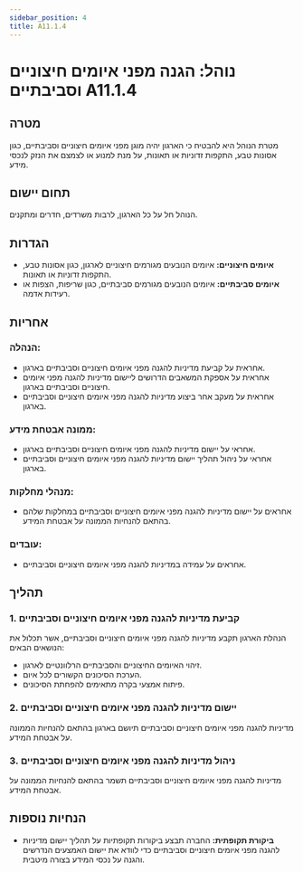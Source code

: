 ```yaml
---
sidebar_position: 4
title: A11.1.4
---
```


# נוהל: הגנה מפני איומים חיצוניים וסביבתיים A11.1.4

## מטרה
מטרת הנוהל היא להבטיח כי הארגון יהיה מוגן מפני איומים חיצוניים וסביבתיים, כגון אסונות טבע, התקפות זדוניות או תאונות, על מנת למנוע או לצמצם את הנזק לנכסי מידע.

## תחום יישום
הנוהל חל על כל הארגון, לרבות משרדים, חדרים ומתקנים.

## הגדרות
- **איומים חיצוניים:** איומים הנובעים מגורמים חיצוניים לארגון, כגון אסונות טבע, התקפות זדוניות או תאונות.
- **איומים סביבתיים:** איומים הנובעים מגורמים סביבתיים, כגון שריפות, הצפות או רעידות אדמה.

## אחריות
### הנהלה:
- אחראית על קביעת מדיניות להגנה מפני איומים חיצוניים וסביבתיים בארגון.
- אחראית על אספקת המשאבים הדרושים ליישום מדיניות להגנה מפני איומים חיצוניים וסביבתיים בארגון.
- אחראית על מעקב אחר ביצוע מדיניות להגנה מפני איומים חיצוניים וסביבתיים בארגון.

### ממונה אבטחת מידע:
- אחראי על יישום מדיניות להגנה מפני איומים חיצוניים וסביבתיים בארגון.
- אחראי על ניהול תהליך יישום מדיניות להגנה מפני איומים חיצוניים וסביבתיים בארגון.

### מנהלי מחלקות:
- אחראים על יישום מדיניות להגנה מפני איומים חיצוניים וסביבתיים במחלקות שלהם בהתאם להנחיות הממונה על אבטחת המידע.

### עובדים:
- אחראים על עמידה במדיניות להגנה מפני איומים חיצוניים וסביבתיים.

## תהליך
### 1. קביעת מדיניות להגנה מפני איומים חיצוניים וסביבתיים
הנהלת הארגון תקבע מדיניות להגנה מפני איומים חיצוניים וסביבתיים, אשר תכלול את הנושאים הבאים:
- זיהוי האיומים החיצוניים והסביבתיים הרלוונטיים לארגון.
- הערכת הסיכונים הקשורים לכל איום.
- פיתוח אמצעי בקרה מתאימים להפחתת הסיכונים.

### 2. יישום מדיניות להגנה מפני איומים חיצוניים וסביבתיים
מדיניות להגנה מפני איומים חיצוניים וסביבתיים תיושם בארגון בהתאם להנחיות הממונה על אבטחת המידע.

### 3. ניהול מדיניות להגנה מפני איומים חיצוניים וסביבתיים
מדיניות להגנה מפני איומים חיצוניים וסביבתיים תשמר בהתאם להנחיות הממונה על אבטחת המידע.

## הנחיות נוספות
- **ביקורת תקופתית:** החברה תבצע ביקורות תקופתיות על תהליך יישום מדיניות להגנה מפני איומים חיצוניים וסביבתיים כדי לוודא את יישום האמצעים הנדרשים והגנה על נכסי המידע בצורה מיטבית.